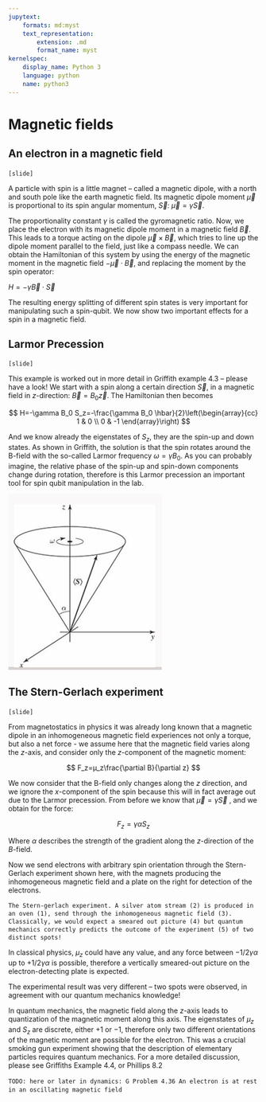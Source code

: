 ```yaml
---
jupytext:
    formats: md:myst
    text_representation:
        extension: .md
        format_name: myst
kernelspec:
    display_name: Python 3
    language: python
    name: python3
---
```


# Magnetic fields

<!-- Griffiths 4.4.2(but much better text in Ph8.2 TODO: think if to include higher AM) -->

## An electron in a magnetic field

`[slide]`

A particle with spin is a little magnet – called a magnetic dipole, with a north and south pole like the earth magnetic field. Its magnetic dipole moment $\vec{\mu}$ is proportional to its spin angular momentum, $\vec{S}$:
$\vec{\mu}=\gamma\vec{S}$. 

The proportionality constant $\gamma$ is called the gyromagnetic ratio. Now, we place the electron with its magnetic dipole moment in a magnetic field $\vec{B}$. This leads to a torque acting on the dipole $\vec{\mu}\times\vec{B}$, which tries to line up the dipole moment parallel to the field, just like a compass needle. We can obtain the Hamiltonian of this system by using the energy of the magnetic moment in the magnetic field $-\vec{\mu}\cdot\vec{B}$, and replacing the moment by the spin operator:

$H=-\gamma\vec{B}\cdot\vec{S}$

The resulting energy splitting of different spin states is very important for manipulating such a spin-qubit. We now show two important effects for a spin in a magnetic field.

## Larmor Precession

`[slide]`

This example is worked out in more detail in Griffith example 4.3 – please have a look! We start with a spin along a certain direction $\vec{S}$, in a magnetic field in $z$-direction: $\vec{B}=B_0 \vec{z}$. The Hamiltonian then becomes

$$
H=-\gamma B_0 S_z=-\frac{\gamma B_0 \hbar}{2}\left(\begin{array}{cc}
1 & 0 \\
0 & -1
\end{array}\right)
$$

And we know already the eigenstates of $S_z$, they are the spin-up and down states. As shown in Griffith, the solution is that the spin rotates around the B-field with the so-called Larmor frequency $\omega=\gamma B_0$. As you can probably imagine, the relative phase of the spin-up and spin-down components change during rotation, therefore is this Larmor precession an important tool for spin qubit manipulation in the lab.

![sp-larmor](figures/spin/larmor.png)
<!-- TODO: re-do, griffith 4.14 -->

## The Stern-Gerlach experiment

`[slide]`
<!-- [Griffith example 4.4] -->

From magnetostatics in physics it was already long known that a magnetic dipole in an inhomogeneous magnetic field experiences not only a torque, but also a net force - we assume here that the magnetic field varies along the $z$-axis, and consider only the $z$-component of the magnetic moment:

$$
F_z=µ_z\frac{\partial B}{\partial z}
$$

We now consider that the B-field only changes along the $z$ direction, and we ignore the $x$-component of the spin because this will in fact average out due to the Larmor precession. From before we know that $\vec{\mu}=\gamma \vec{S}$ , and we obtain for the force:

$$
F_z=\gamma\alpha S_z
$$

Where $\alpha$ describes the strength of the gradient along the $z$-direction of the $B$-field.

Now we send electrons with arbitrary spin orientation through the Stern-Gerlach experiment shown here, with the magnets producing the inhomogeneous magnetic field and a plate on the right for detection of the electrons. 


```{figure} figures/spin/stern-gerlach.png
The Stern-gerlach experiment. A silver atom stream (2) is produced in an oven (1), send through the inhomogeneous magnetic field (3). Classically, we would expect a smeared out picture (4) but quantum mechanics correctly predicts the outcome of the experiment (5) of two distinct spots!
``````

In classical physics, $\mu_z$ could have any value, and any force between $-1/2 \gamma\alpha$ up to $+1/2 \gamma\alpha$ is possible, therefore a vertically smeared-out picture on the electron-detecting plate is expected.

The experimental result was very different – two spots were observed, in agreement with our quantum mechanics knowledge!

In quantum mechanics, the magnetic field along the $z$-axis leads to quantization of the magnetic moment along this axis. The eigenstates of $\mu_z$ and $S_z$ are discrete, either $+1$ or $-1$, therefore only two different orientations of the magnetic moment are possible for the electron. This was a crucial smoking gun experiment showing that the description of elementary particles requires quantum mechanics.
For a more detailed discussion, please see Griffiths Example 4.4, or Phillips 8.2

`TODO: here or later in dynamics: G Problem 4.36 An electron is at rest in an oscillating magnetic field`



